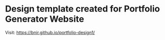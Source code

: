 <h1>Design template created for Portfolio Generator Website</h1>

Visit: https://bnir.github.io/portfolio-design1/
